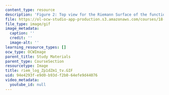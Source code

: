 ```yaml
---
content_type: resource
description: 'Figure 2: Top view for the Riemann Surface of the function f(z)=log((z+1)/(z-1))'
file: https://ol-ocw-studio-app-production.s3.amazonaws.com/courses/18-04-complex-variables-with-applications-fall-1999/94e4293fe9d0b93df2b064efe9d44076_riem_log_Zp1dZm1_tv.GIF
file_type: image/gif
image_metadata:
  caption: ''
  credit: ''
  image-alt: ''
learning_resource_types: []
ocw_type: OCWImage
parent_title: Study Materials
parent_type: CourseSection
resourcetype: Image
title: riem_log_Zp1dZm1_tv.GIF
uid: 94e4293f-e9d0-b93d-f2b0-64efe9d44076
video_metadata:
  youtube_id: null
---
```

